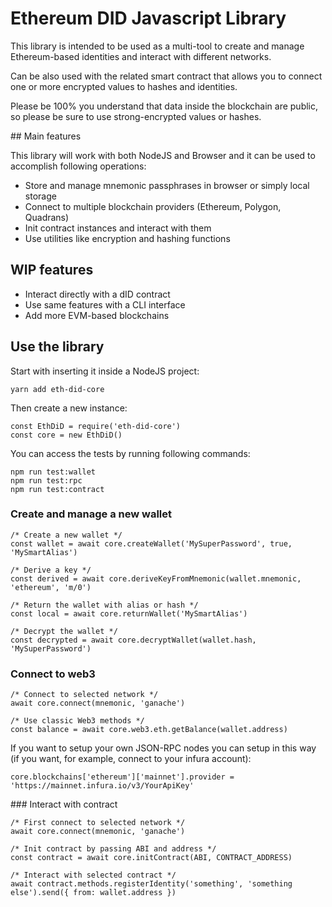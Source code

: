 # Ethereum DID Javascript Library

This library is intended to be used as a multi-tool to create and manage Ethereum-based identities and interact with different networks.

Can be also used with the related smart contract that allows you to connect one or more encrypted values to hashes and identities.

Please be 100% you understand that data inside the blockchain are public, so please be sure to use strong-encrypted values or hashes.

## Main features

This library will work with both NodeJS and Browser and it can be used to accomplish following operations:

- Store and manage mnemonic passphrases in browser or simply local storage
- Connect to multiple blockchain providers (Ethereum, Polygon, Quadrans)
- Init contract instances and interact with them
- Use utilities like encryption and hashing functions

## WIP features

- Interact directly with a dID contract
- Use same features with a CLI interface
- Add more EVM-based blockchains

## Use the library

Start with inserting it inside a NodeJS project:

```
yarn add eth-did-core
```

Then create a new instance:

```
const EthDiD = require('eth-did-core')
const core = new EthDiD()
```

You can access the tests by running following commands:

```
npm run test:wallet
npm run test:rpc
npm run test:contract
```

### Create and manage a new wallet

```
/* Create a new wallet */
const wallet = await core.createWallet('MySuperPassword', true, 'MySmartAlias')

/* Derive a key */
const derived = await core.deriveKeyFromMnemonic(wallet.mnemonic, 'ethereum', 'm/0')

/* Return the wallet with alias or hash */
const local = await core.returnWallet('MySmartAlias')

/* Decrypt the wallet */
const decrypted = await core.decryptWallet(wallet.hash, 'MySuperPassword')
```

### Connect to web3

```
/* Connect to selected network */
await core.connect(mnemonic, 'ganache')

/* Use classic Web3 methods */
const balance = await core.web3.eth.getBalance(wallet.address)
```

If you want to setup your own JSON-RPC nodes you can setup in this way (if you want, for example, connect to your infura account):

```
core.blockchains['ethereum']['mainnet'].provider = 'https://mainnet.infura.io/v3/YourApiKey'
```

### Interact with contract

```
/* First connect to selected network */
await core.connect(mnemonic, 'ganache')

/* Init contract by passing ABI and address */
const contract = await core.initContract(ABI, CONTRACT_ADDRESS)

/* Interact with selected contract */
await contract.methods.registerIdentity('something', 'something else').send({ from: wallet.address })
```